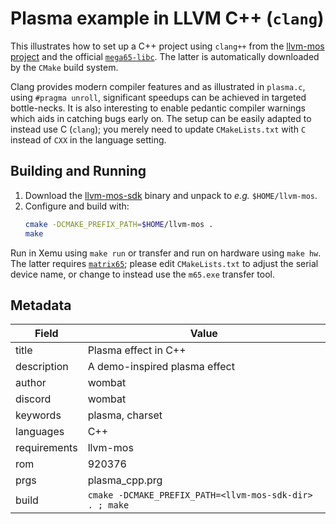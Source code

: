 # Plasma example in LLVM C++ (`clang`)

This illustrates how to set up a C++ project using `clang++` from the
[llvm-mos project](https://llvm-mos.org/wiki/Welcome)
and the official [`mega65-libc`](https://github.com/MEGA65/mega65-libc).
The latter is automatically downloaded by the `CMake` build system.

Clang provides modern compiler features and as illustrated in `plasma.c`,
using `#pragma unroll`, significant speedups can be achieved in targeted
bottle-necks.
It is also interesting to enable pedantic compiler warnings which aids in catching
bugs early on.
The setup can be easily adapted to instead use C (`clang`); you merely need to
update `CMakeLists.txt` with `C` instead of `CXX` in the language setting.

## Building and Running

1. Download the [llvm-mos-sdk](https://github.com/llvm-mos/llvm-mos-sdk/releases) binary
   and unpack to _e.g._ `$HOME/llvm-mos`.
2. Configure and build with:
   ~~~ bash
   cmake -DCMAKE_PREFIX_PATH=$HOME/llvm-mos . 
   make
   ~~~

Run in Xemu using `make run` or transfer and run on hardware using `make hw`.
The latter requires [`matrix65`](https://files.mega65.org?id=c6ac58ca-66cd-4cd0-9746-6b0c7a575371);
please edit `CMakeLists.txt` to adjust the serial device name,
or change to instead use the `m65.exe` transfer tool.

## Metadata

Field         | Value
------------- | -------------------------------------------------
title         | Plasma effect in C++
description   | A demo-inspired plasma effect
author        | wombat
discord       | wombat
keywords      | plasma, charset
languages     | C++
requirements  | llvm-mos
rom           | 920376
prgs          | plasma_cpp.prg
build         | `cmake -DCMAKE_PREFIX_PATH=<llvm-mos-sdk-dir> . ; make`

